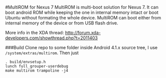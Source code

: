 #MultiROM for Nexus 7
MultiROM is multi-boot solution for Nexus 7. It can boot android ROM while
keeping the one in internal memory intact or boot Ubuntu without formating
the whole device. MultiROM can boot either from internal memory of the device
or from USB flash drive.

More info in the XDA thread: http://forum.xda-developers.com/showthread.php?t=2011403

###Build
Clone repo to some folder inside Android 4.1.x source tree, I use `/system/extras/multirom`. Then just

    . build/envsetup.h
    lunch full_grouper-userdebug
    make multirom trampoline -j4

